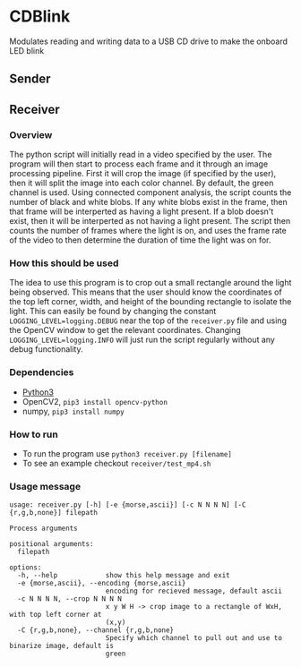 # CDBlink
Modulates reading and writing data to a USB CD drive to make the onboard LED blink 

## Sender

## Receiver

### Overview
The python script will initially read in a video specified by the user. The
program will then start to process each frame and it through an
image processing pipeline. First it will crop the image (if
specified by the user), then it will split the image into each color channel.
By default, the green channel is used. Using connected component analysis, the
script counts the number of black and white blobs. If any white blobs exist in
the frame, then that frame will be interperted as having a light present. If a
blob doesn't exist, then it will be interperted as not having a light present.
The script then counts the number of frames where the light is on, and uses the
frame rate of the video to then determine the duration of time the light was on
for.

### How this should be used
The idea to use this program is to crop out a small rectangle around the light
being observed. This means that the user should know the coordinates of the
top left corner, width, and height of the bounding rectangle to isolate the
light. This can easily be found by changing the constant
`LOGGING_LEVEL=logging.DEBUG` near the top of the `receiver.py` file and 
using the OpenCV window to get the relevant coordinates. Changing
`LOGGING_LEVEL=logging.INFO` will just run the script regularly without any
debug functionality.  

### Dependencies
- [Python3](https://www.python.org/downloads/)
- OpenCV2, `pip3 install opencv-python`
- numpy, `pip3 install numpy`

### How to run
- To run the program use `python3 receiver.py [filename]`
- To see an example checkout `receiver/test_mp4.sh` 

### Usage message
```
usage: receiver.py [-h] [-e {morse,ascii}] [-c N N N N] [-C {r,g,b,none}] filepath

Process arguments

positional arguments:
  filepath

options:
  -h, --help            show this help message and exit
  -e {morse,ascii}, --encoding {morse,ascii}
                        encoding for recieved message, default ascii
  -c N N N N, --crop N N N N
                        x y W H -> crop image to a rectangle of WxH, with top left corner at
                        (x,y)
  -C {r,g,b,none}, --channel {r,g,b,none}
                        Specify which channel to pull out and use to binarize image, default is
                        green

```
